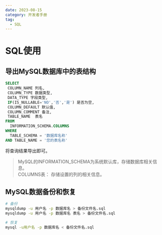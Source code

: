 ```yaml
---
date: 2023-08-15
category: 开发者手册
tag:
  - SQL
---
```


# SQL使用

## 导出MySQL数据库中的表结构

```sql
SELECT
 COLUMN_NAME 列名,
 COLUMN_TYPE 数据类型,
 DATA_TYPE 字段类型,
 IF(IS_NULLABLE='NO','否','是') 是否为空,
 COLUMN_DEFAULT 默认值,
 COLUMN_COMMENT 备注,
 TABLE_NAME  表名
FROM
  INFORMATION_SCHEMA.COLUMNS 
WHERE 
  TABLE_SCHEMA = '数据库名称' 
AND TABLE_NAME = '您的表名称'
```

将查询结果导出即可。

> MySQL的INFORMATION_SCHEMA为系统默认库，存储数据库相关信息。  
> COLUMNS表： 存储设置的列的相关信息。

## MySQL数据备份和恢复

```sh
# 备份
mysqldump -u 用户名 -p 数据库名 > 备份文件名.sql
mysqldump -u 用户名 -p 数据库名 表名 > 备份文件名.sql

# 恢复
mysql -u用户名 -p 数据库名 < 备份文件名.sql
```
